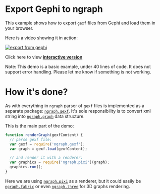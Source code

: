 # Export Gephi to ngraph
This example shows how to export `gexf` files from Gephi and load them in your browser.

Here is a video showing it in action:

[![export from gephi](http://i.snag.gy/Fh0oN.jpg)](https://www.youtube.com/watch?v=9SWN54Q_vT4)

Click here to view [**interactive version**](http://anvaka.github.io/ngraph/examples/storage/gephi/fromGephi/)

Note: This demo is a basic example, under 40 lines of code. It does not support error handling. Please let me know if something is not working.

# How it's done?
As with everything in `ngraph` parser of `gexf` files is implemented as a separate package: [`ngraph.gexf`](https://github.com/anvaka/ngraph.gexf). It's sole responsibility is to convert xml string into [`ngraph.graph`](https://github.com/anvaka/ngraph.graph) data structure. 

This is the main part of the demo:

``` js
function renderGraph(gexfContent) {
  // parse gexf file:
  var gexf = require('ngraph.gexf');
  var graph = gexf.load(gexfContent);

  // and render it with a renderer:
  var graphics = require('ngraph.pixi')(graph);
  graphics.run(); 
}
```

Here we are using [`ngraph.pixi`](https://github.com/anvaka/ngraph/tree/master/examples/pixi.js/06%20-%20Packaging) as a renderer, but it could easily be [`ngraph.fabric`](https://github.com/anvaka/ngraph/tree/master/examples/fabric.js) or even [`ngraph.three`](https://github.com/anvaka/ngraph/tree/master/examples/three.js) for 3D graphs rendering.
